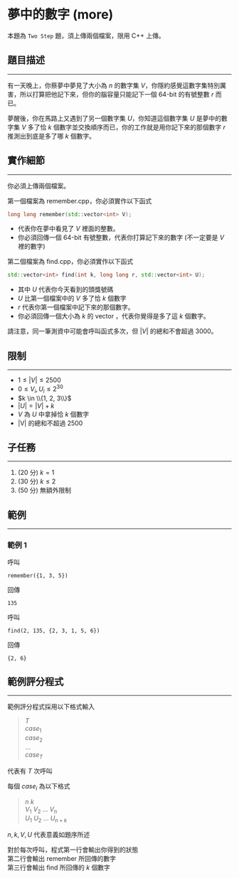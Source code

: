 # 夢中的數字 (more)
本題為 `Two Step` 題，須上傳兩個檔案，限用 C++ 上傳。

## 題目描述
----

有一天晚上，你蔡夢中夢見了大小為 $n$ 的數字集 $V$，你隱約感覺這數字集特別厲害，所以打算把他記下來，但你的腦容量只能記下一個 64-bit 的有號整數 $r$ 而已。

夢醒後，你在馬路上又遇到了另一個數字集 $U$，你知道這個數字集 $U$ 是夢中的數字集 $V$ 多了恰 $k$ 個數字並交換順序而已，你的工作就是用你記下來的那個數字 $r$ 推測出到底是多了哪 $k$ 個數字。


## 實作細節
----

你必須上傳兩個檔案。

第一個檔案為 remember.cpp，你必須實作以下函式
```cpp
long long remember(std::vector<int> V);
```
* 代表你在夢中看見了 $V$ 裡面的整數。
* 你必須回傳一個 64-bit 有號整數，代表你打算記下來的數字 (不一定要是 $V$ 裡的數字)


第二個檔案為 find.cpp，你必須實作以下函式
```cpp
std::vector<int> find(int k, long long r, std::vector<int> U);
```
* 其中 $U$ 代表你今天看到的頭獎號碼
* $U$ 比第一個檔案中的 $V$ 多了恰 $k$ 個數字
* $r$ 代表你第一個檔案中記下來的那個數字。
* 你必須回傳一個大小為 $k$ 的 vector ，代表你覺得是多了這 $k$ 個數字。

請注意，同一筆測資中可能會呼叫函式多次，但 $|V|$ 的總和不會超過 3000。


<div style="page-break-after: always"></div>

## 限制
----

* $1 \le |V| \le 2500$
* $0 \le V_i, U_i \le 2^{30}$
* $k \in \\{1, 2, 3\\}$
* $|U| = |V| + k$
* $V$ 為 $U$ 中拿掉恰 $k$ 個數字
* |V| 的總和不超過 $2500$


## 子任務
----

1. (20 分) $k = 1$
2. (30 分) $k \le 2$
3. (50 分) 無額外限制




## 範例 
----

### 範例 1
呼叫
```
remember({1, 3, 5})
```
回傳
```
135
```
呼叫
```
find(2, 135, {2, 3, 1, 5, 6})
```
回傳
```
{2, 6}
```

<div style="page-break-after: always"></div>

## 範例評分程式
----

範例評分程式採用以下格式輸入



>$T$  
$case_1$  
$case_2$  
$...$  
$case_T$  


代表有 $T$ 次呼叫

每個 $case_i$ 為以下格式


> $n$ $k$  
> $V_1$ $V_2$ $...$ $V_n$  
> $U_1$ $U_2$ $...$ $U_{n+k}$

$n, k, V, U$ 代表意義如題序所述

對於每次呼叫，程式第一行會輸出你得到的狀態  
第二行會輸出 remember 所回傳的數字  
第三行會輸出 find 所回傳的 $k$ 個數字